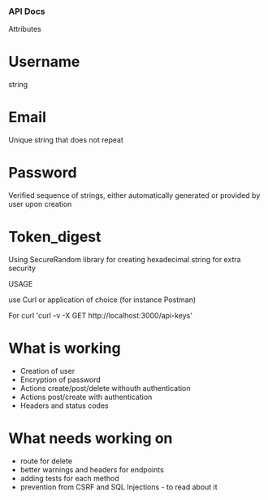 ### API Docs 

Attributes 

# Username 
string
# Email 
Unique string that does not repeat 
# Password 
Verified sequence of strings, either automatically generated or provided by user upon creation
# Token_digest
Using SecureRandom library for creating hexadecimal string for extra security 


USAGE 

use Curl or application of choice (for instance Postman)

For curl 
'curl -v -X GET http://localhost:3000/api-keys'

# What is working 
- Creation of user 
- Encryption of password 
- Actions create/post/delete withouth authentication 
- Actions post/create with authentication 
- Headers and status codes 

# What needs working on 
- route for delete 
- better warnings and headers for endpoints 
- adding tests for each method
- prevention from CSRF and SQL Injections - to read about it 


